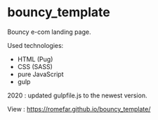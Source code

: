 # bouncy_template
Bouncy e-com landing page.

Used technologies:
- HTML (Pug)
- CSS (SASS)
- pure JavaScript
- gulp

2020 : updated gulpfile.js to the newest version.

View : https://romefar.github.io/bouncy_template/

